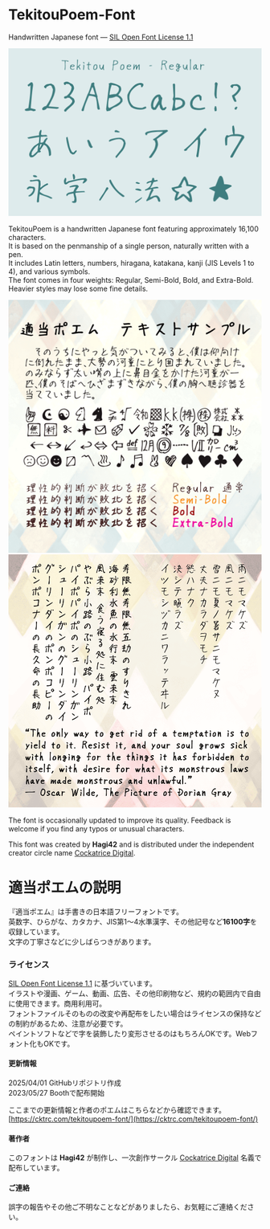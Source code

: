 # TekitouPoem-Font  
Handwritten Japanese font — [SIL Open Font License 1.1](https://openfontlicense.org/)  

![Sample Image](docs/Image1.png)

TekitouPoem is a handwritten Japanese font featuring approximately 16,100 characters.  
It is based on the penmanship of a single person, naturally written with a pen.  
It includes Latin letters, numbers, hiragana, katakana, kanji (JIS Levels 1 to 4), and various symbols.  
The font comes in four weights: Regular, Semi-Bold, Bold, and Extra-Bold. Heavier styles may lose some fine details.

![Sample Image](docs/Image2.png)  
![Sample Image](docs/Image3.png)

The font is occasionally updated to improve its quality. Feedback is welcome if you find any typos or unusual characters.

This font was created by **Hagi42** and is distributed under the independent creator circle name [Cockatrice Digital](https://cktrc.com/).


# 適当ポエムの説明
『適当ポエム』は手書きの日本語フリーフォントです。  
英数字、ひらがな、カタカナ、JIS第1～4水準漢字、その他記号など**16100字**を収録しています。  
文字の丁寧さなどに少しばらつきがあります。

### ライセンス
[SIL Open Font License 1.1](https://openfontlicense.org/) に基づいています。  
イラストや漫画、ゲーム、動画、広告、その他印刷物など、規約の範囲内で自由に使用できます。商用利用可。  
フォントファイルそのものの改変や再配布をしたい場合はライセンスの保持などの制約があるため、注意が必要です。  
ペイントソフトなどで字を装飾したり変形させるのはもちろんOKです。Webフォント化もOKです。

#### 更新情報
2025/04/01 GitHubリポジトリ作成  
2023/05/27 Boothで配布開始  

ここまでの更新情報と作者のポエムはこちらなどから確認できます。  
[https://cktrc.com/tekitoupoem-font/](https://cktrc.com/tekitoupoem-font/)

#### 著作者
このフォントは **Hagi42** が制作し、一次創作サークル [Cockatrice Digital](https://cktrc.com/) 名義で配布しています。

#### ご連絡
誤字の報告やその他ご不明なことなどがありましたら、お気軽にご連絡ください。
